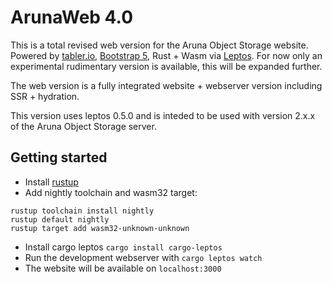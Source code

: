# ArunaWeb 4.0

This is a total revised web version for the Aruna Object Storage website. Powered by [tabler.io](https://tabler.io/), [Bootstrap 5](https://getbootstrap.com/), Rust + Wasm via [Leptos](https://github.com/leptos-rs/leptos).
For now only an experimental rudimentary version is available, this will be expanded further.

The web version is a fully integrated website + webserver version including SSR + hydration.

This version uses leptos 0.5.0 and is inteded to be used with version 2.x.x of the Aruna Object Storage server.


## Getting started

- Install [rustup](https://rustup.rs/)
- Add nightly toolchain and wasm32 target:

```
rustup toolchain install nightly
rustup default nightly
rustup target add wasm32-unknown-unknown
```

- Install cargo leptos `cargo install cargo-leptos`
- Run the development webserver with `cargo leptos watch`
- The website will be available on `localhost:3000`